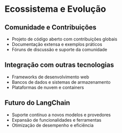 # Ecossistema e Evolução

## Comunidade e Contribuições
- Projeto de código aberto com contribuições globais
- Documentação extensa e exemplos práticos
- Fóruns de discussão e suporte da comunidade

## Integração com outras tecnologias
- Frameworks de desenvolvimento web
- Bancos de dados e sistemas de armazenamento
- Plataformas de nuvem e containers

## Futuro do LangChain
- Suporte contínuo a novos modelos e provedores
- Expansão de funcionalidades e ferramentas
- Otimização de desempenho e eficiência